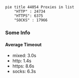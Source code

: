 
```mermaid
pie title 44054 Proxies in list
    "HTTP" : 24734
    "HTTPS": 6375
    "SOCKS" : 17966
```

### Some Info
#### Average Timeout

- mixed: 3.0s
- http: 1.4s
- https: 8.6s
- socks: 6.3s
